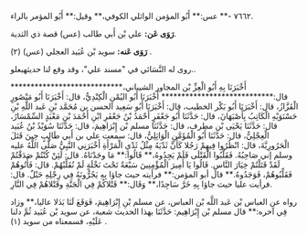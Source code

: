 ٧٦٦٢ -** عس:** أَبُو المؤمن الواثلي الكوفي،** وقيل:** أَبُو المؤمر بالراء.

**رَوَى عَن:** علي بْن أَبي طالب (عس) قصة ذي الثدية.

**رَوَى عَنه:** سويد بْن عُبَيد العجلي (عس) (٢) .

روى له النَّسَائي في "مسند علي"، وقد وقع لنا حديثهبعلو..

أَخْبَرَنَا بِهِ أَبُو الْعِزِّ بْن المجاور الشيباني،**************************** قال:**************************** أَخْبَرَنَا أَبُو اليُمْنِ الْكِنْدِيُّ، قال: أَخْبَرَنَا أَبُو مَنْصُورٍ الْقَزَّازُ، قال: أَخْبَرَنَا أَبُو بَكْر الخطيب، قال: أَخْبَرَنَا أَبُو سَعِيد الحسن بن مُحَمَّد بْنِ عَبد اللَّهِ بْنِ حَسْنَوَيْهِ الْكَاتِبُ بِأَصْبَهَانَ، قال: حَدَّثَنَا أَبُو جَعْفَرٍ أَحْمَدُ بْنُ جَعْفَرِ ابْنِ أَحْمَدَ بْنِ مَعْبَدٍ السِّمْسَارُ، قال: حَدَّثَنَا يَحْيَى بْن مطرف، قال: حَدَّثَنَا مسلم بْن إِبْرَاهِيمَ، قال: حَدَّثَنَا سُوَيْدُ بْنُ عُبَيد الْعِجْلِيُّ، قال: حَدَّثَنَا أَبُو الْمُؤَمَّنِ الْوَاثِلِيُّ، قال: سمعت علي بن أَبي طَالِبٍ حِينَ قَتَلَ الْحَرُورِيَّةَ، قال: انْظُرُوا فِيهِمْ رَجُلا كَأَنَّ ثَدْيَهُ مِثْلُ ثَدْيِ الْمَرْأَةِ أَخْبَرَنِي النَّبِيُّ صَلَّى اللَّهُ عليه وسلم إني صَاحِبُهُ. فَقَلَّبُوا الْقَتْلَى فَلَمْ يَجِدُوهُ،** قَالُوا:** مَا وجَدْنَاهُ. قال: لَئِنْ كُنْتُمْ صَدَقْتُمْ لَقَدْ قَتَلْتُمْ خِيَارَ النَّاسِ. قَالُوا يَا أَمِيرَ الْمُؤْمِنِينَ سَبْعَةٌ تَحْتَ نَخْلَةٍ لَمْ نُقَلِّبْهُمْ. قال: فَأْتُوهُمْ فَقَلِّبُوهُمْ، فَوَجَدُوهُ.** قال أبو المؤمن:** فرأيته حيث جاؤا بِهِ يَجُرُّونَهُ فِي رِجْلِهِ حَبْلٌ. قال: فرأيت عليا حيث جاؤا بِهِ خَرَّ سَاجِدًا،** وَقَال:** قَتْلاكُمْ فِي الْجَنَّةِ وقَتْلاهُمْ فِي النَّارِ.

رواه عن العباس بْن عَبد اللَّه بْن العباس، عن مسلم بْنِ إِبْرَاهِيمَ، فَوَقَعَ لَنَا بَدَلا عاليا،** وزاد فِي آخره:** قال مسلم بْن إِبْرَاهِيم: حَدَّثَنَا بهذا الحديث شعبة، عن سويد بْن عُبَيد ثُمَّ دلنا عَلَيْهِ، فسمعناه من سويد (١) .